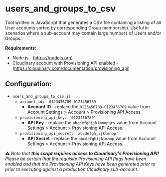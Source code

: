 # users_and_groups_to_csv

Tool written in JavaScript that generates a CSV file containing a listing of all User accounts sorted by corresponding Group membership. Useful in scenarios where a sub-account may contain large numbers of Users and/or Groups.

**Requirements:**
- Node.js - (https://nodejs.org)
- Cloudinary account with Provisioning API enabled - (https://cloudinary.com/documentation/provisioning_api)

## Configuration:

- `users_and_groups_to_csv.js`
  - `account_id: '0123456789-0123456789'`
    - **Account ID** - replace the `0123456789-0123456789` value from Account Settings > Account > Provisioning API Access.
  - `provisioning_api_key: '0123456789'`
    - **API Key** - replace the `abcdefghijklmnopqrs` value from Account Settings > Account > Provisioning API Access.
  - `provisioning_api_secret: 'abcdefgh_ijklmnop'`
    - **API Secret** - replace the `abcdefghijklmnop` value from Account Settings > Account > Provisioning API Access.

:warning: *Note that **this script requires access to Cloudinary's Provisioning API!** Please be certain that the requisite Provisioning API flags have been enabled and that the Provisioning API Keys have been generated prior to prior to executing against a production Cloudinary sub-account.*

